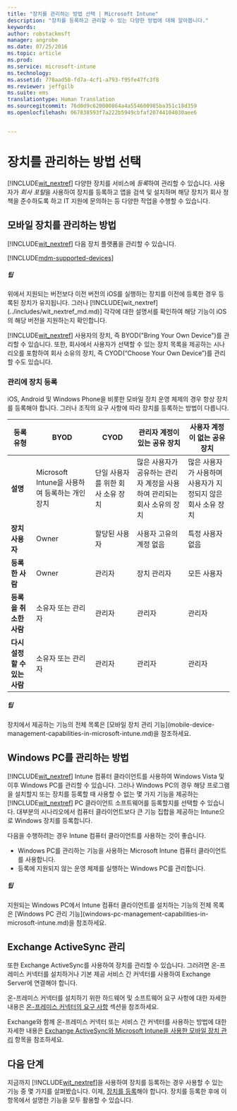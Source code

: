 ```yaml
---
title: "장치를 관리하는 방법 선택 | Microsoft Intune"
description: "장치를 등록하고 관리할 수 있는 다양한 방법에 대해 알아봅니다."
keywords: 
author: robstackmsft
manager: angrobe
ms.date: 07/25/2016
ms.topic: article
ms.prod: 
ms.service: microsoft-intune
ms.technology: 
ms.assetid: 770aad50-fd7a-4cf1-a793-f95fe47fc3f8
ms.reviewer: jeffgilb
ms.suite: ems
translationtype: Human Translation
ms.sourcegitcommit: 76d0d9c620000864a4a554600985ba351c18d359
ms.openlocfilehash: 067838593f7a222b5949cbfaf20744104030aee6


---
```


# 장치를 관리하는 방법 선택
[!INCLUDE[wit_nextref](../includes/wit_nextref_md.md)] 다양한 장치를 서비스에 *등록*하여 관리할 수 있습니다. 사용자가 *회사 포털*을 사용하여 장치를 등록하고 앱을 검색 및 설치하며 해당 장치가 회사 정책을 준수하도록 하고 IT 지원에 문의하는 등 다양한 작업을 수행할 수 있습니다.

## 모바일 장치를 관리하는 방법
[!INCLUDE[wit_nextref](../includes/wit_nextref_md.md)] 다음 장치 플랫폼을 관리할 수 있습니다.

[!INCLUDE[mdm-supported-devices](../includes/mdm-supported-devices.md)]

<div class="alert alert-tip">
  <h5><span class="icon-tip"></span> 팁</h5>
  <p>위에서 지원되는 버전보다 이전 버전의 iOS를 실행하는 장치를 이전에 등록한 경우 등록된 장치가 유지됩니다. 그러나 [!INCLUDE[wit_nextref](../includes/wit_nextref_md.md)] 각각에 대한 설명서를 확인하여 해당 기능이 iOS의 해당 버전을 지원하는지 확인합니다.</p>
</div>

[!INCLUDE[wit_nextref](../includes/wit_nextref_md.md)] 사용자의 장치, 즉 BYOD("Bring Your Own Device")를 관리할 수 있습니다. 또한, 회사에서 사용자가 선택할 수 있는 장치 목록을 제공하는 시나리오를 포함하여 회사 소유의 장치, 즉 CYOD(“Choose Your Own Device”)를 관리할 수도 있습니다.

### 관리에 장치 등록
iOS, Android 및 Windows Phone을 비롯한 모바일 장치 운영 체제의 경우 항상 장치를 등록해야 합니다. 그러나 조직의 요구 사항에 따라 장치를 등록하는 방법이 다릅니다.

|등록 유형|BYOD|CYOD|관리자 계정이 있는 공유 장치|사용자 계정이 없는 공유 장치|
|-------------------|--------|--------|--------------------------------------|----------------------------------------|
|**설명**|Microsoft Intune을 사용하여 등록하는 개인 장치|단일 사용자를 위한 회사 소유 장치|많은 사용자가 공유하는 관리자 계정을 사용하여 관리되는 회사 소유의 장치|많은 사용자가 사용하며 사용자가 지정되지 않은 회사 소유 장치|
|**장치 사용자**|Owner|할당된 사용자|사용자 고유의 계정 없음|특정 사용자 없음|
|**등록한 사람**|Owner|관리자|장치 관리자|모든 사용자|
|**등록을 취소한 사람**|소유자 또는 관리자|관리자|관리자|관리자|
|**다시 설정할 수 있는 사람**|소유자 또는 관리자|관리자|관리자|관리자|

<div class="alert alert-tip">
  <h5><span class="icon-tip"></span> 팁</h5>
  <p>장치에서 제공하는 기능의 전체 목록은 [모바일 장치 관리 기능](mobile-device-management-capabilities-in-microsoft-intune.md)을 참조하세요.</p>
</div>



## Windows PC를 관리하는 방법
[!INCLUDE[wit_nextref](../includes/wit_nextref_md.md)] Intune 컴퓨터 클라이언트를 사용하여 Windows Vista 및 이후 Windows PC를 관리할 수 있습니다. 그러나 Windows PC의 경우 해당 프로그램을 설치할지 또는 장치를 등록할 때 사용할 수 없는 몇 가지 기능을 제공하는 [!INCLUDE[wit_nextref](../includes/wit_nextref_md.md)] PC 클라이언트 소프트웨어를 등록할지를 선택할 수 있습니다. 대부분의 시나리오에서 컴퓨터 클라이언트보다 큰 기능 집합을 제공하는 Intune으로 Windows 장치를 등록합니다.

다음을 수행하려는 경우 Intune 컴퓨터 클라이언트를 사용하는 것이 좋습니다.
<ul>
<li>Windows PC를 관리하는 기능을 사용하는 Microsoft Intune 컴퓨터 클라이언트를 사용합니다.</li>
<li>등록에 지원되지 않는 운영 체제를 실행하는 Windows PC를 관리합니다.</li>
</ul>

<div class="alert alert-tip">
  <h5><span class="icon-tip"></span> 팁</h5>
  <p>지원되는 Windows PC에서 Intune 컴퓨터 클라이언트를 설치하는 기능의 전체 목록은 [Windows PC 관리 기능](windows-pc-management-capabilities-in-microsoft-intune.md)을 참조하세요.</p>
</div>

## Exchange ActiveSync 관리
또한 Exchange ActiveSync를 사용하여 장치를 관리할 수 있습니다. 그러려면 온-프레미스 커넥터를 설치하거나 기본 제공 서비스 간 커넥터를 사용하여 Exchange Server에 연결해야 합니다.

온-프레미스 커넥터를 설치하기 위한 하드웨어 및 소프트웨어 요구 사항에 대한 자세한 내용은 [온-프레미스 커넥터의 요구 사항](/intune/deploy-use/intune-on-premises-exchange-connector#requirements-for-the-on-premises-connector) 섹션을 참조하세요.

Exchange와 함께 온-프레미스 커넥터 또는 서비스 간 커넥터를 사용하는 방법에 대한 자세한 내용은 [Exchange ActiveSync와 Microsoft Intune을 사용한 모바일 장치 관리](/intune/deploy-use/mobile-device-management-with-exchange-activesync-and-microsoft-intune) 항목을 참조하세요.



## 다음 단계
지금까지 [!INCLUDE[wit_nextref](../includes/wit_nextref_md.md)]을 사용하여 장치를 등록하는 경우 사용할 수 있는 기능 중 몇 가지를 살펴봤습니다. 이제, [장치를 등록](/intune/deploy-use/enroll-devices-in-microsoft-intune)해야 합니다. 장치를 등록한 후에 이 항목에서 설명한 기능을 모두 활용할 수 있습니다. <!--lindavr: There's a logical flaw in our "get to know/get started" content. You can take the path in this topic or you can take the path in the What to know before your get started topic. And they don't cover the same ground. -->



<!--HONumber=Jul16_HO4-->


